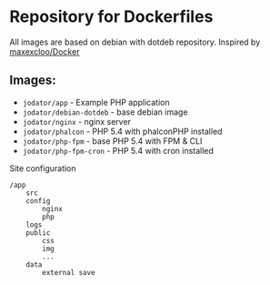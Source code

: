 # Repository for Dockerfiles

All images are based on debian with dotdeb repository. Inspired by [maxexcloo/Docker](https://github.com/maxexcloo/Docker)

## Images:

* `jodator/app` - Example PHP application
* `jodator/debian-dotdeb` - base debian image
* `jodator/nginx` - nginx server
* `jodator/phalcon` - PHP 5.4 with phalconPHP installed
* `jodator/php-fpm` - base PHP 5.4 with FPM & CLI
* `jodator/php-fpm-cron` - PHP 5.4 with cron installed

Site configuration

    /app
        src
        config
            nginx
            php
        logs
        public
            css
            img
            ...
        data
            external save
